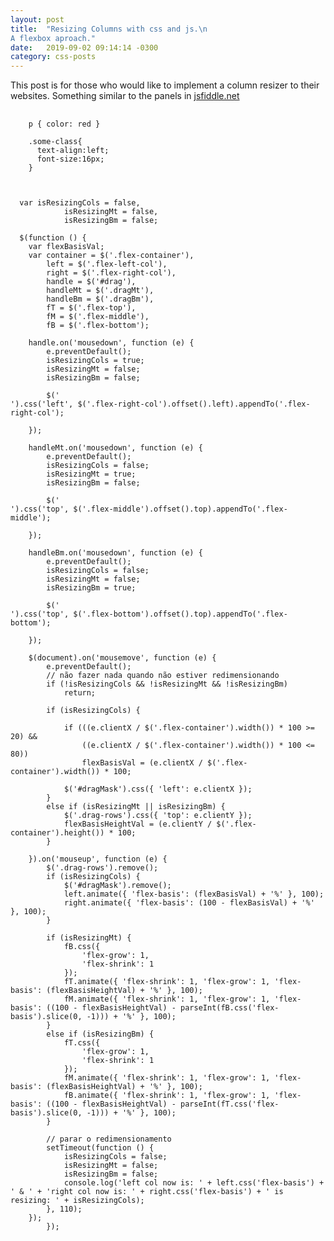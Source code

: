 ```yaml
---
layout: post
title:  "Resizing Columns with css and js.\n
A flexbox aproach."
date:   2019-09-02 09:14:14 -0300
category: css-posts
---
```

This post is for those who would like to implement a column resizer to their websites. Something similar to the panels in [jsfiddle.net](http://jsfiddle.net/)

<pre>
  <code class="language-css">
    p { color: red }
    
    .some-class{
      text-align:left;
      font-size:16px;
    }
  </code>
</pre>

<pre>
<code class="lang-javascript">
  var isResizingCols = false,
            isResizingMt = false,
            isResizingBm = false;

  $(function () {
    var flexBasisVal;
    var container = $('.flex-container'),
        left = $('.flex-left-col'),
        right = $('.flex-right-col'),
        handle = $('#drag'),
        handleMt = $('.dragMt'),
        handleBm = $('.dragBm'),
        fT = $('.flex-top'),
        fM = $('.flex-middle'),
        fB = $('.flex-bottom');

    handle.on('mousedown', function (e) {
        e.preventDefault();
        isResizingCols = true;
        isResizingMt = false;
        isResizingBm = false;

        $('<div id="dragMask"></div>').css('left', $('.flex-right-col').offset().left).appendTo('.flex-right-col');

    });

    handleMt.on('mousedown', function (e) {
        e.preventDefault();
        isResizingCols = false;
        isResizingMt = true;
        isResizingBm = false;

        $('<div class="drag-rows"></div>').css('top', $('.flex-middle').offset().top).appendTo('.flex-middle');

    });

    handleBm.on('mousedown', function (e) {
        e.preventDefault();
        isResizingCols = false;
        isResizingMt = false;
        isResizingBm = true;

        $('<div class="drag-rows"></div>').css('top', $('.flex-bottom').offset().top).appendTo('.flex-bottom');

    });

    $(document).on('mousemove', function (e) {
        e.preventDefault();
        // não fazer nada quando não estiver redimensionando
        if (!isResizingCols && !isResizingMt && !isResizingBm)
            return;

        if (isResizingCols) {

            if (((e.clientX / $('.flex-container').width()) * 100 >= 20) &&
                ((e.clientX / $('.flex-container').width()) * 100 <= 80))
                flexBasisVal = (e.clientX / $('.flex-container').width()) * 100;

            $('#dragMask').css({ 'left': e.clientX });
        }
        else if (isResizingMt || isResizingBm) {
            $('.drag-rows').css({ 'top': e.clientY });
            flexBasisHeightVal = (e.clientY / $('.flex-container').height()) * 100;
        }

    }).on('mouseup', function (e) {
        $('.drag-rows').remove();
        if (isResizingCols) {
            $('#dragMask').remove();
            left.animate({ 'flex-basis': (flexBasisVal) + '%' }, 100);
            right.animate({ 'flex-basis': (100 - flexBasisVal) + '%' }, 100);
        }

        if (isResizingMt) {
            fB.css({
                'flex-grow': 1,
                'flex-shrink': 1
            });
            fT.animate({ 'flex-shrink': 1, 'flex-grow': 1, 'flex-basis': (flexBasisHeightVal) + '%' }, 100);
            fM.animate({ 'flex-shrink': 1, 'flex-grow': 1, 'flex-basis': ((100 - flexBasisHeightVal) - parseInt(fB.css('flex-basis').slice(0, -1))) + '%' }, 100);
        }
        else if (isResizingBm) {
            fT.css({
                'flex-grow': 1,
                'flex-shrink': 1
            });
            fM.animate({ 'flex-shrink': 1, 'flex-grow': 1, 'flex-basis': (flexBasisHeightVal) + '%' }, 100);
            fB.animate({ 'flex-shrink': 1, 'flex-grow': 1, 'flex-basis': ((100 - flexBasisHeightVal) - parseInt(fT.css('flex-basis').slice(0, -1))) + '%' }, 100);
        }

        // parar o redimensionamento
        setTimeout(function () {
            isResizingCols = false;
            isResizingMt = false;
            isResizingBm = false;
            console.log('left col now is: ' + left.css('flex-basis') + ' & ' + 'right col now is: ' + right.css('flex-basis') + ' is resizing: ' + isResizingCols);
        }, 110);
    });
        });            
</code>
</pre>

